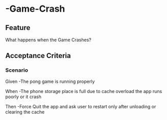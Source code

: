 # -Game-Crash

## Feature

What happens when the Game Crashes?

## Acceptance Criteria

### Scenario

  Given -The pong game is running properly

  When -The phone storage place is full due to
  cache overload the app runs poorly or it crash

  Then -Force Quit the app and ask user to
  restart only after unloading or clearing the cache
